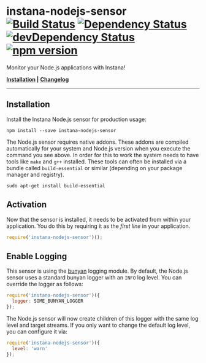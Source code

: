 # instana-nodejs-sensor &nbsp; [![Build Status](https://travis-ci.org/instana/nodejs-sensor.svg?branch=master)](https://travis-ci.org/instana/nodejs-sensor) [![Dependency Status](https://david-dm.org/instana/nodejs-sensor/master.svg)](https://david-dm.org/instana/nodejs-sensor/master) [![devDependency Status](https://david-dm.org/instana/nodejs-sensor/master/dev-status.svg)](https://david-dm.org/instana/nodejs-sensor/master#info=devDependencies) [![npm version](https://badge.fury.io/js/instana-nodejs-sensor.svg)](https://badge.fury.io/js/instana-nodejs-sensor)

Monitor your Node.js applications with Instana!

**[Installation](#installation) |**
**[Changelog](CHANGELOG.md)**

---

## Installation
Install the Instana Node.js sensor for production usage:

```
npm install --save instana-nodejs-sensor
```

The Node.js sensor requires native addons. These addons are compiled automatically for your system and Node.js version when you execute the command you see above. In order for this to work the system needs to have tools like `make` and `g++` installed. These tools can often be installed via a bundle called `build-essential` or similar (depending on your package manager and registry).

```
sudo apt-get install build-essential
```

## Activation
Now that the sensor is installed, it needs to be activated from within your application. You do this by requiring it as the *first line* in your application.

```javascript
require('instana-nodejs-sensor')();
```

## Enable Logging
This sensor is using the [bunyan](https://www.npmjs.com/package/bunyan) logging module. By default, the Node.js sensor uses a standard bunyan logger with an `INFO` log level. You can override the logger as follows:

```javascript
require('instana-nodejs-sensor')({
  logger: SOME_BUNYAN_LOGGER
});
```

The Node.js sensor will now create children of this logger with the same log level and target streams. If you only want to change the default log level, you can configure it via:

```javascript
require('instana-nodejs-sensor')({
  level: 'warn'
});
```
